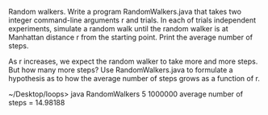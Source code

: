Random walkers. Write a program RandomWalkers.java that takes two integer command-line arguments r and trials. In each of trials independent experiments, simulate a random walk until the random walker is at Manhattan distance r from the starting point. Print the average number of steps.

As r increases, we expect the random walker to take more and more steps. But how many more steps? Use RandomWalkers.java to formulate a hypothesis as to how the average number of steps grows as a function of r.

~/Desktop/loops> java RandomWalkers 5 1000000
average number of steps = 14.98188